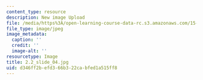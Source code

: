 ```yaml
---
content_type: resource
description: New image Upload
file: /media/https%3A/open-learning-course-data-rc.s3.amazonaws.com/15-s21-nuts-and-bolts-of-business-plans-january-iap-2014/d346ff2befd366b322cabfed1a515ff8_2.2_slide_04.jpg
file_type: image/jpeg
image_metadata:
  caption: ''
  credit: ''
  image-alt: ''
resourcetype: Image
title: 2.2_slide_04.jpg
uid: d346ff2b-efd3-66b3-22ca-bfed1a515ff8
---
```


